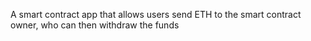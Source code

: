 A smart contract app that allows users send ETH to the smart contract owner, who can then withdraw the funds